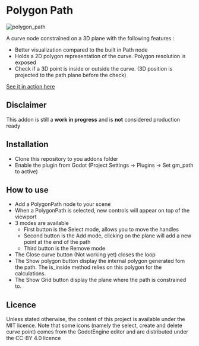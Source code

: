 # Polygon Path

![polygon_path](https://user-images.githubusercontent.com/52043844/63334538-ec82e980-c33b-11e9-9fcb-2b465641fb5b.png)

A curve node constrained on a 3D plane with the following features :
- Better visualization compared to the built in Path node
- Holds a 2D polygon representation of the curve. Polygon resolution is exposed
- Check if a 3D point is inside or outside the curve. (3D position is projected to the path plane before the check)

[See it in action here](https://streamable.com/z2jfz)

##  Disclaimer

This addon is still a **work in progress** and is **not** considered production ready

## Installation

- Clone this repository to you addons folder
- Enable the plugin from Godot (Project Settings -> Plugins -> Set gm_path to active)

## How to use

- Add a PolygonPath node to your scene
- When a PolygonPath is selected, new controls will appear on top of the viewport
- 3 modes are available
  + First button is the Select mode, allows you to move the handles
  + Second button is the Add mode, clicking on the plane will add a new point at the end of the path
  + Third button is the Remove mode
- The Close curve button (Not working yet) closes the loop
- The Show polygon button display the internal polygon generated fom the path. The is_inside method relies on this polygon for the calculations.
- The Show Grid button display the plane where the path is constrained to.

## Licence

Unless stated otherwise, the content of this project is available under the MIT
licence. Note that some icons (namely the select, create and delete curve point)
comes from the GodotEngine editor and are distributed under the CC-BY 4.0
licence
